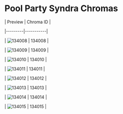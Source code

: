 # Pool Party Syndra Chromas


| Preview | Chroma ID |

|---------|-----------|

| ![134008](https://raw.communitydragon.org/latest/plugins/rcp-be-lol-game-data/global/default/v1/champion-chroma-images/134/134008.png) | 134008 |

| ![134009](https://raw.communitydragon.org/latest/plugins/rcp-be-lol-game-data/global/default/v1/champion-chroma-images/134/134009.png) | 134009 |

| ![134010](https://raw.communitydragon.org/latest/plugins/rcp-be-lol-game-data/global/default/v1/champion-chroma-images/134/134010.png) | 134010 |

| ![134011](https://raw.communitydragon.org/latest/plugins/rcp-be-lol-game-data/global/default/v1/champion-chroma-images/134/134011.png) | 134011 |

| ![134012](https://raw.communitydragon.org/latest/plugins/rcp-be-lol-game-data/global/default/v1/champion-chroma-images/134/134012.png) | 134012 |

| ![134013](https://raw.communitydragon.org/latest/plugins/rcp-be-lol-game-data/global/default/v1/champion-chroma-images/134/134013.png) | 134013 |

| ![134014](https://raw.communitydragon.org/latest/plugins/rcp-be-lol-game-data/global/default/v1/champion-chroma-images/134/134014.png) | 134014 |

| ![134015](https://raw.communitydragon.org/latest/plugins/rcp-be-lol-game-data/global/default/v1/champion-chroma-images/134/134015.png) | 134015 |